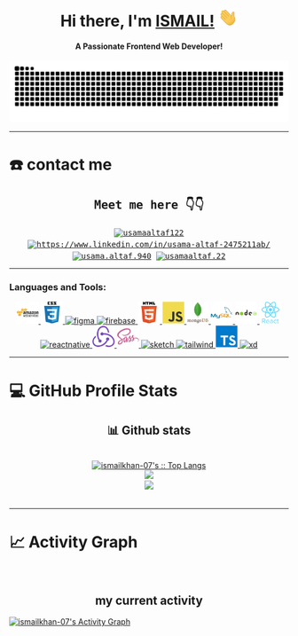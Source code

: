 <div align="center">
<h1 align="center">Hi there, I'm <a href="https://ismailkhan-07.github.io" rel="nofollow">ISMAIL!</a> <img width="35" src="https://github.com/1999AZZAR/1999AZZAR/blob/main/resources/img/waving.gif"> </h1>
<h4 align="center">A Passionate Frontend Web Developer!</h4>
</div>

<div align="center">
  <a href="https://1999azzar.github.io/1999AZZAR/">
  <img width="1100" src="https://github.com/1999AZZAR/1999AZZAR/blob/main/resources/img/grid-snake.svg"
       alt="snake" /></a>
</div>

<sammary>
  <hr/>
  <h1>☎️ contact me</h1>
<sammary>
  <samp>
    <h2 align="center">Meet me here 👇👇</h2>
    <p dir="auto" align="center">
<a href="https://twitter.com/Ismail_K_07" rel="nofollow"><img src="https://raw.githubusercontent.com/rahuldkjain/github-profile-readme-generator/master/src/images/icons/Social/twitter.svg" alt="usamaaltaf122" style="max-width: 100%;" width="40" height="30" align="middle"></a>
<a href="https://www.linkedin.com/in/ismail-khan-092696219/" rel="nofollow"><img src="https://raw.githubusercontent.com/rahuldkjain/github-profile-readme-generator/master/src/images/icons/Social/linked-in-alt.svg" alt="https://www.linkedin.com/in/usama-altaf-2475211ab/" style="max-width: 100%;" width="40" height="30" align="middle"></a>
<a href="https://www.facebook.com/profile.php?id=100017984352540" rel="nofollow"><img src="https://raw.githubusercontent.com/rahuldkjain/github-profile-readme-generator/master/src/images/icons/Social/facebook.svg" alt="usama.altaf.940" style="max-width: 100%;" width="40" height="30" align="middle"></a>
<a href="https://www.instagram.com/_ismile_khan" rel="nofollow"><img src="https://raw.githubusercontent.com/rahuldkjain/github-profile-readme-generator/master/src/images/icons/Social/instagram.svg" alt="usamaaltaf.22" style="max-width: 100%;" width="40" height="30" align="middle"></a>
</p>
  </samp>
</div>
</div>

<div> 
   <hr/>
  <h3>Languages and Tools:</h3>
  <p dir="auto" align="center"> <a href="https://aws.amazon.com/amplify/" rel="nofollow">  <img src="https://raw.githubusercontent.com/devicons/devicon/master/icons/amazonwebservices/amazonwebservices-original-wordmark.svg" alt="aws" style="max-width: 100%;" width="40" height="40"> </a> <a href="https://www.w3schools.com/css/" rel="nofollow"> <img src="https://raw.githubusercontent.com/devicons/devicon/master/icons/css3/css3-original-wordmark.svg" alt="css3" style="max-width: 100%;" width="40" height="40"> </a> <a href="https://www.figma.com/" rel="nofollow"> <img src="https://camo.githubusercontent.com/ed93c2b000a76ceaad1503e7eb9356591b885227e82a36a005b9d3498b303ba5/68747470733a2f2f7777772e766563746f726c6f676f2e7a6f6e652f6c6f676f732f6669676d612f6669676d612d69636f6e2e737667" alt="figma" data-canonical-src="https://www.vectorlogo.zone/logos/figma/figma-icon.svg" style="max-width: 100%;" width="40" height="40"> </a> <a href="https://firebase.google.com/" rel="nofollow"> <img src="https://camo.githubusercontent.com/dd4b2422ed3bfc9da88c43d18550375c66f9584327dff7ecc19315ce50b96f07/68747470733a2f2f7777772e766563746f726c6f676f2e7a6f6e652f6c6f676f732f66697265626173652f66697265626173652d69636f6e2e737667" alt="firebase" data-canonical-src="https://www.vectorlogo.zone/logos/firebase/firebase-icon.svg" style="max-width: 100%;" width="40" height="40"> </a> <a href="https://www.w3.org/html/" rel="nofollow"> <img src="https://raw.githubusercontent.com/devicons/devicon/master/icons/html5/html5-original-wordmark.svg" alt="html5" style="max-width: 100%;" width="40" height="40"> </a> <a href="https://developer.mozilla.org/en-US/docs/Web/JavaScript" rel="nofollow"> <img src="https://raw.githubusercontent.com/devicons/devicon/master/icons/javascript/javascript-original.svg" alt="javascript" style="max-width: 100%;" width="40" height="40"> </a> <a href="https://www.mongodb.com/" rel="nofollow"> <img src="https://raw.githubusercontent.com/devicons/devicon/master/icons/mongodb/mongodb-original-wordmark.svg" alt="mongodb" style="max-width: 100%;" width="40" height="40"> </a> <a href="https://www.mysql.com/" rel="nofollow"> <img src="https://raw.githubusercontent.com/devicons/devicon/master/icons/mysql/mysql-original-wordmark.svg" alt="mysql" style="max-width: 100%;" width="40" height="40"> </a> <a href="https://nodejs.org" rel="nofollow"> <img src="https://raw.githubusercontent.com/devicons/devicon/master/icons/nodejs/nodejs-original-wordmark.svg" alt="nodejs" style="max-width: 100%;" width="40" height="40"> </a> <a href="https://reactjs.org/" rel="nofollow"> <img src="https://raw.githubusercontent.com/devicons/devicon/master/icons/react/react-original-wordmark.svg" alt="react" style="max-width: 100%;" width="40" height="40"> </a> <a href="https://reactnative.dev/" rel="nofollow"> <img src="https://camo.githubusercontent.com/5c92eeb467fd5d2b1ef1c560e3c3c2f758a8d4e03a8136bda7b41a2d3d4a1b59/68747470733a2f2f72656163746e61746976652e6465762f696d672f6865616465725f6c6f676f2e737667" alt="reactnative" data-canonical-src="https://reactnative.dev/img/header_logo.svg" style="max-width: 100%;" width="40" height="40"> </a> <a href="https://redux.js.org" rel="nofollow"> <img src="https://raw.githubusercontent.com/devicons/devicon/master/icons/redux/redux-original.svg" alt="redux" style="max-width: 100%;" width="40" height="40"> </a> <a href="https://sass-lang.com" rel="nofollow"> <img src="https://raw.githubusercontent.com/devicons/devicon/master/icons/sass/sass-original.svg" alt="sass" style="max-width: 100%;" width="40" height="40"> </a> <a href="https://www.sketch.com/" rel="nofollow"> <img src="https://camo.githubusercontent.com/1d997cdd55f59eb171ba044aa9fb6f77eef653c6a23fc51a809425fd03a12cd4/68747470733a2f2f7777772e766563746f726c6f676f2e7a6f6e652f6c6f676f732f736b657463686170702f736b657463686170702d69636f6e2e737667" alt="sketch" data-canonical-src="https://www.vectorlogo.zone/logos/sketchapp/sketchapp-icon.svg" style="max-width: 100%;" width="40" height="40"> </a> <a href="https://tailwindcss.com/" rel="nofollow"> <img src="https://camo.githubusercontent.com/5734d0669fe22ce04a1cb989a156cd32c379875f6bca56d5210c9432824856d9/68747470733a2f2f7777772e766563746f726c6f676f2e7a6f6e652f6c6f676f732f7461696c77696e646373732f7461696c77696e646373732d69636f6e2e737667" alt="tailwind" data-canonical-src="https://www.vectorlogo.zone/logos/tailwindcss/tailwindcss-icon.svg" style="max-width: 100%;" width="40" height="40"> </a> <a href="https://www.typescriptlang.org/" rel="nofollow"> <img src="https://raw.githubusercontent.com/devicons/devicon/master/icons/typescript/typescript-original.svg" alt="typescript" style="max-width: 100%;" width="40" height="40"> </a> <a href="https://www.adobe.com/products/xd.html" rel="nofollow"> <img src="https://camo.githubusercontent.com/c205ecbe12500177d102169d97bc1c17c545155fdf5ec78c08d54ac53e5b38c1/68747470733a2f2f63646e2e776f726c64766563746f726c6f676f2e636f6d2f6c6f676f732f61646f62652d78642e737667" alt="xd" data-canonical-src="https://cdn.worldvectorlogo.com/logos/adobe-xd.svg" style="max-width: 100%;" width="40" height="40"> </a> </p>
    <hr/>
  <h1>💻 GitHub Profile Stats</h1>
  <div>
    <h2 align="center"> 📊 Github stats </h2>
      <br/>
        <div align="center">
          <a href="https://github.com/ismailkhan-07">
          <img width="70%" src="https://github-readme-stats.vercel.app/api/top-langs/?username=ismailkhan-07&langs_count=6&theme=gruvbox&layout=compact&hide_border=true" alt="ismailkhan-07's :: Top Langs" /></a>
        </div>
        <div align="center">
          <a href="https://github.com/ismailkhan-07">
          <img width="70%" src="https://github-readme-stats.vercel.app/api?username=ismailkhan-07&show_icons=true&theme=gruvbox&hide_border=true" />
            <br>
          <img width="70%" src="https://github-readme-streak-stats.herokuapp.com/?user=ismailkhan-07&theme=gruvbox&hide_border=true" />
          </a>
       </div>
     <br>
  </div>    
</div>

<div>
   <hr/>
  <h1>📈 Activity Graph</h1>
  <br/>
  <h2 align="center"> my current activity </h2>
<a href="https://github.com/ismailkhan-07/github-readme-activity-graph"><img alt="ismailkhan-07's Activity Graph" src="https://activity-graph.herokuapp.com/graph/?username=ismailkhan-07&bg_color=000&color=fff&line=00E676&point=fff&hide_border=true" /></a>
</div>
